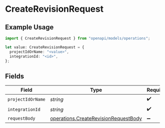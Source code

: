 # CreateRevisionRequest

## Example Usage

```typescript
import { CreateRevisionRequest } from "openapi/models/operations";

let value: CreateRevisionRequest = {
  projectIdOrName: "<value>",
  integrationId: "<id>",
};
```

## Fields

| Field                                                                                        | Type                                                                                         | Required                                                                                     | Description                                                                                  |
| -------------------------------------------------------------------------------------------- | -------------------------------------------------------------------------------------------- | -------------------------------------------------------------------------------------------- | -------------------------------------------------------------------------------------------- |
| `projectIdOrName`                                                                            | *string*                                                                                     | :heavy_check_mark:                                                                           | N/A                                                                                          |
| `integrationId`                                                                              | *string*                                                                                     | :heavy_check_mark:                                                                           | N/A                                                                                          |
| `requestBody`                                                                                | [operations.CreateRevisionRequestBody](../../models/operations/createrevisionrequestbody.md) | :heavy_minus_sign:                                                                           | N/A                                                                                          |